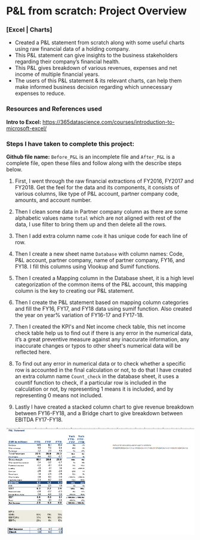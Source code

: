 # P&L from scratch: Project Overview
### [Excel | Charts]
* Created a P&L statement from scratch along with some useful charts using raw financial data of a holding company.
* This P&L statement can give insights to the business stakeholders regarding their company’s financial health.
* This P&L gives breakdown of various revenues, expenses and net income of multiple financial years.
* The users of this P&L statement & its relevant charts, can help them make informed business decision regarding which unnecessary expenses to reduce.

### Resources and References used
**Intro to Excel:** https://365datascience.com/courses/introduction-to-microsoft-excel/

### Steps I have taken to complete this project:
**Github file name:** `Before_P&L` is an incomplete file and `After_P&L` is a complete file, open these files and follow along with the describe steps below.

1. First, I went through the raw financial extractions of FY2016, FY2017 and FY2018. Get the feel for the data and its components, it consists of various columns, like type of P&L account, partner company code, amounts, and account number.

2. Then I clean some data in Partner company column as there are some alphabetic values name `total` which are not aligned with rest of the data, I use filter to bring them up and then delete all the rows.

3. Then I add extra column name `code` it has unique code for each line of row.

4. Then I create a new sheet name `Database` with column names: Code, P&L account, partner company, name of partner company, FY16, and FY18. I fill this columns using Vlookup and Sumif functions.

5. Then I created a Mapping column in the Database sheet, it is a high level categorization of the common items of the P&L account, this mapping column is the key to creating our P&L statement.

6. Then I create the P&L statement based on mapping column categories and fill the FY16, FY17, and FY18 data using sumif function. Also created the year on year% variation of FY16-17 and FY17-18. 

7. Then I created the KPI's and Net income check table, this net income check table help us to find out if there is any error in the numerical data, it’s a great preventive measure against any inaccurate information, any inaccurate changes or typos to other sheet's numerical data will be reflected here.

8. To find out any error in numerical data or to check whether a specific row is accounted in the final calculation or not, to do that I have created an extra column name `Count_check` in the database sheet, it uses a countif function to check, if a particular row is included in the calculation or not, by representing 1 means it is included, and by representing 0 means not included.

9. Lastly I have created a stacked column chart to give revenue breakdown between FY16-FY18, and a Bridge chart to give breakdown between EBITDA FY17-FY18.
  
![](https://github.com/Inder-rana/course_projects/blob/main/Excel_P%26L/image_P%26L.PNG)

